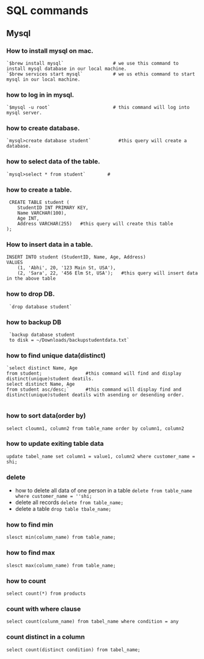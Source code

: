 # SQL commands

## Mysql


### How to install mysql on mac.
```shell
`$brew install mysql`                  # we use this command to install mysql database in our local machine.
`$brew services start mysql`           # we us ethis command to start mysql in our local machine.
```
### how to log in in mysql.
```shell
`$mysql -u root`                       # this command will log into mysql server.
```
### how to create database.
```shell
`mysql>create database student`          #this query will create a database.
```

 ### how to select data of the table.
 ```shell
`mysql>select * from student`        #
 ```

### how to create a table.
```shell
 CREATE TABLE student (
    StudentID INT PRIMARY KEY,
    Name VARCHAR(100),
    Age INT,
    Address VARCHAR(255)   #this query will create this table
);
```

### How to insert data in a table.
```shell
INSERT INTO student (StudentID, Name, Age, Address)
VALUES
    (1, 'Abhi', 20, '123 Main St, USA'),
    (2, 'Sara', 22, '456 Elm St, USA');   #this query will insert data in the above table
```
 
### how to drop DB.
```shell
 `drop database student`
 ```

### how to backup DB
```shell
 `backup database student
 to disk = ~/Downloads/backupstudentdata.txt` 
```
 

### how to find unique data(distinct)
```shell
`select distinct Name, Age 
from student;                #this command will find and display distinct(unique)student deatils.
select distinct Name, Age 
from student asc/desc;`      #this command will display find and distinct(unique)student deatils with asending or desending order.


```

### how to sort data(order by)
`select cloumn1, column2 from table_name
order by column1, column2`

### how to update exiting table data
`update tabel_name
set column1 = value1, column2
where customer_name = shi;`

### delete

* how to  delete all data of one person in a table
`delete from table_name where customer_name = ''shi;`
* delete all records
`delete from table_name;`
* delete a table 
`drop table tbale_name;`

### how to find min
`slesct min(column_name)
from table_name;`

### how to find max
`slesct max(column_name)
from table_name;`

### how to count 
`select count(*)
from products`
### count with where clause
`select count(colunm_name)
from tabel_name
where condition = any`
### count distinct in a column
`select count(distinct condition)
from tabel_name;`  






 